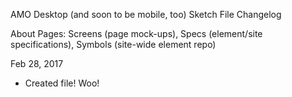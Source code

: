 AMO Desktop (and soon to be mobile, too) Sketch File Changelog

About
Pages: Screens (page mock-ups), Specs (element/site specifications), Symbols (site-wide element repo)

Feb 28, 2017
- Created file! Woo!
